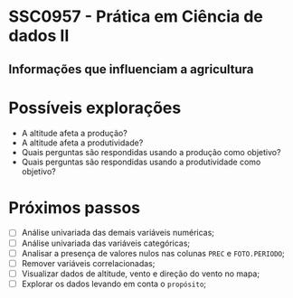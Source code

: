 # SSC0957 - Prática em Ciência de dados II

## Informações que influenciam a agricultura

# Possíveis explorações

- A altitude afeta a produção?
- A altitude afeta a produtividade?
- Quais perguntas são respondidas usando a produção como objetivo?
- Quais perguntas são respondidas usando a produtividade como objetivo?

# Próximos passos

- [ ] Análise univariada das demais variáveis numéricas;
- [ ] Análise univariada das variáveis categóricas;
- [ ] Analisar a presença de valores nulos nas colunas `PREC` e `FOTO.PERIODO`;
- [ ] Remover variáveis correlacionadas;
- [ ] Visualizar dados de altitude, vento e direção do vento no mapa;
- [ ] Explorar os dados levando em conta o `propósito`;
